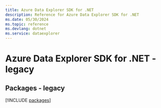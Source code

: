 ```yaml
---
title: Azure Data Explorer SDK for .NET
description: Reference for Azure Data Explorer SDK for .NET
ms.date: 05/30/2024
ms.topic: reference
ms.devlang: dotnet
ms.service: dataexplorer
---
```

# Azure Data Explorer SDK for .NET - legacy
## Packages - legacy
[!INCLUDE [packages](data-explorer-index.md)]